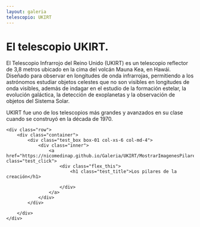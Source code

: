 ```yaml
---
layout: galeria
telescopio: UKIRT
--- 
```


<html lang="es">
<head>
	<meta charset="utf-8">
	<meta name="description" content="Composiciones">
	<meta name="keywords" content="HTML5">
	<title>Galeria de fotos </title>

<!-- Local -->
<!-- <link rel="stylesheet" href="/Users/nicomedinap/Documents/GitHub/nicomedinap.github.io/public/css/galeria.css"> -->

<!-- Publico -->
<link rel="stylesheet" href="/public/css/Telescopios.css"> 

<style>
    .box-01 .inner {
    background-image: url('https://raw.githubusercontent.com/nicomedinap/nicomedinap.github.io/master/Galeria/UKIRT/WFCAM/PilaresCreacion/PilaresCreacion.jpg');
    background-position: 50% 50%;
    background-repeat: no-repeat;
    background-size: cover;
}

/* 
.box-02 .inner {
    background-image: url('https://raw.githubusercontent.com/nicomedinap/nicomedinap.github.io/master/Galeria/VISTA/VMC/Tarantula/Tarantula.jpg');
    background-position: 50% 50%;
    background-repeat: no-repeat;
    background-size: cover;
}

.box-03 .inner {
    background-image: url('https://raw.githubusercontent.com/nicomedinap/nicomedinap.github.io/master/Galeria/VISTA/VVVX/cltrumpler14/cltrumpler14.jpg');
    background-position: 50% 50%;
    background-repeat: no-repeat;
    background-size: cover;
}

</style>

</head>

<h1 class="page_title">El telescopio UKIRT.</h1>

<p> El Telescopio Infrarrojo del Reino Unido (UKIRT) es un telescopio reflector de 3,8 metros ubicado en la cima del volcán Mauna Kea, en Hawái. Diseñado para observar en longitudes de onda infrarrojas, permitiendo a los astrónomos estudiar objetos celestes que no son visibles en longitudes de onda visibles, además de indagar en el estudio de la formación estelar, la evolución galáctica, la detección de exoplanetas y la observación de objetos del Sistema Solar.

UKIRT fue uno de los telescopios más grandes y avanzados en su clase cuando se construyó en la década de 1970.

</p>

<body>

    <div class="row">
        <div class="container">
            <div class="test_box box-01 col-xs-6 col-md-4">
                <div class="inner">
                    <a href="https://nicomedinap.github.io/Galeria/UKIRT/MostrarImagenesPilaresCreacion.html" class="test_click">
                        <div class="flex_this">
                            <h1 class="test_title">Los pilares de la creación</h1>
                            
                        </div>
                    </a>
                </div>
            </div>
<!-- 
            <div class="test_box box-02 col-xs-6 col-md-4">
                <div class="inner">
                    <a href="https://nicomedinap.github.io/Galeria/VISTA/MostrarImagenesTarantula.html" class="test_click">
                        <div class="flex_this">
                            <h1 class="test_title"> Tarantula </h1>
                            
                        </div>
                    </a>
                </div>
            </div>
            <div class="test_box box-03 col-xs-6 col-md-4">
                <div class="inner">
                    <a href="https://nicomedinap.github.io/Galeria/VISTA/MostrarImagenesClTrumpler14.html" class="test_click">
                        <div class="flex_this">
                            <h1 class="test_title">Trumpler14</h1>
                            
                        </div>
                    </a>
                </div>
            </div>



            <div class="test_box box-04 col-xs-6 col-md-4">
                <div class="inner">
                    <a href="#" class="test_click">
                        <div class="flex_this">
                            <h1 class="test_title">SFR3_521</h1>
                            
                        </div>
                    </a>
                </div>
            </div>
-->

        </div>
    </div>

</body>
</html>